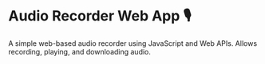 # Audio Recorder Web App 🎙️

A simple web-based audio recorder using JavaScript and Web APIs. Allows recording, playing, and downloading audio.
